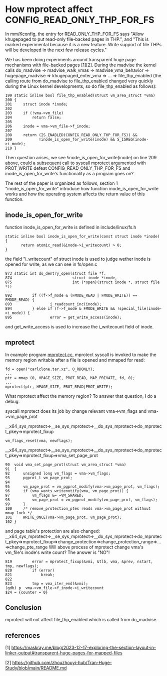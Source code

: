# How mprotect affect CONFIG_READ_ONLY_THP_FOR_FS

In mm/Kconfig, the entry for READ_ONLY_THP_FOR_FS says "Allow khugepaged to put read-only file-backed pages in THP.",
and "This is marked experimental because it is a new feature. Write support of file THPs will be developed in the next
few release cycles."

We has been doing experiments around transparent huge page mechanisms with file-backed pages [1][2]. During the madvise
the kernel calls do_madvise => madvise_walk_vmas => madvise_vma_behavior => hugepage_madvise => khugepaged_enter_vma => 
... => file_thp_enabled (the calling route from do_madvise to file_thp_enabled changed very quickly during the Linux kernel
developments, so do file_thp_enabled as follows):
```
199	static inline bool file_thp_enabled(struct vm_area_struct *vma)
200	{
201		struct inode *inode;
202	
203		if (!vma->vm_file)
204			return false;
205	
206		inode = vma->vm_file->f_inode;
207	
208		return (IS_ENABLED(CONFIG_READ_ONLY_THP_FOR_FS)) &&
209		       !inode_is_open_for_write(inode) && S_ISREG(inode->i_mode);
210	}

```

Then question arises, we see !inode_is_open_for_write(inode) on line 209 above, could a subsequent call to syscall mprotect argumented with PROT_WRITE defeat CONFIG_READ_ONLY_THP_FOR_FS and inode_is_open_for_write's functionality as a program goes on?

The rest of the paper is organized as follows, section 1 "inode_is_open_for_write" introduce how function inode_is_open_for_write works and how the operating system affects the return value of this function.

## inode_is_open_for_write
function inode_is_open_for_write is defined in include/linux/fs.h
```
static inline bool inode_is_open_for_write(const struct inode *inode)
{
       return atomic_read(&inode->i_writecount) > 0;
}
```
the field "i_writecount" of struct inode is used to judge wether inode is opened for write, as we can see in fs/open.c
```
873 static int do_dentry_open(struct file *f,
874                           struct inode *inode,
875                           int (*open)(struct inode *, struct file *))
...
892         if ((f->f_mode & (FMODE_READ | FMODE_WRITE)) == FMODE_READ) {
893                 i_readcount_inc(inode);
894         } else if (f->f_mode & FMODE_WRITE && !special_file(inode->i_mode)) {
895                 error = get_write_access(inode);
```
and get_write_access is used to increase the i_writecount field of inode.

## mprotect
In example program [mprotect.cc](https://github.com/zhouzhouyi-hub/Tran-Huge-Study/blob/main/READ_ONLY_THP_FOR_FS/mprotect.cc),
mprotect syscall is invoked to make the memory region writable after a file is opened and mmaped for read:
```
fd = open("carlclone.tar.xz", O_RDONLY);
...
ptr = mmap (0, HPAGE_SIZE, PROT_READ, MAP_PRIVATE, fd, 0);
...
mprotect(ptr, HPAGE_SIZE, PROT_READ|PROT_WRITE);
```
What mprotect affect the memory region? To answer that question, I do a debug.

syscall mprotect does its job by change relevant vma->vm_flags 
and vma->vm_page_prot

__x64_sys_mprotect=>__se_sys_mprotect=>__do_sys_mprotect=>do_mprotect_pkey=>mprotect_fixup
```
vm_flags_reset(vma, newflags);
```
__x64_sys_mprotect=>__se_sys_mprotect=>__do_sys_mprotect=>do_mprotect_pkey=>mprotect_fixup=>vma_set_page_prot
```
90	void vma_set_page_prot(struct vm_area_struct *vma)
91	{
92		unsigned long vm_flags = vma->vm_flags;
93		pgprot_t vm_page_prot;
94	
95		vm_page_prot = vm_pgprot_modify(vma->vm_page_prot, vm_flags);
96		if (vma_wants_writenotify(vma, vm_page_prot)) {
97			vm_flags &= ~VM_SHARED;
98			vm_page_prot = vm_pgprot_modify(vm_page_prot, vm_flags);
99		}
100		/* remove_protection_ptes reads vma->vm_page_prot without mmap_lock */
101		WRITE_ONCE(vma->vm_page_prot, vm_page_prot);
102	}
```
and page table's protection are also changed:
__x64_sys_mprotect=>__se_sys_mprotect=>__do_sys_mprotect=>do_mprotect_pkey=>mprotect_fixup=>change_protection=>change_protection_range=>...=>change_pte_range
Will above process of mprotect change vma's vm_file's inode's write count? The answer is "NO"!
```
819			error = mprotect_fixup(&vmi, &tlb, vma, &prev, nstart, tmp, newflags);
820			if (error)
821				break;
822	
823			tmp = vma_iter_end(&vmi);
(gdb) p  vma->vm_file->f_inode->i_writecount
$24 = {counter = 0}
```

## Conclusion
mprotect will not affect file_thp_enabled which is called from do_madvise.

## references
[1] https://maskray.me/blog/2023-12-17-exploring-the-section-layout-in-linker-output#transparent-huge-pages-for-mapped-files

[2] https://github.com/zhouzhouyi-hub/Tran-Huge-Study/blob/main/README.md
